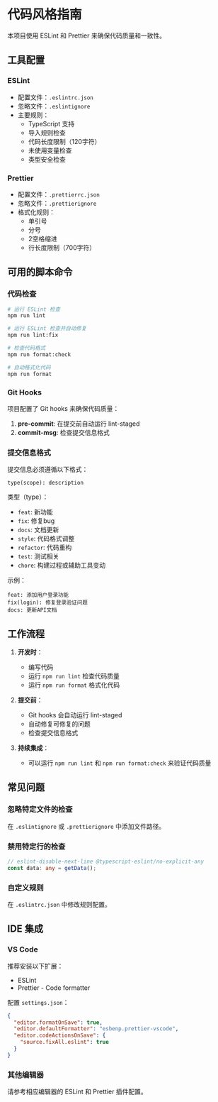 # 代码风格指南

本项目使用 ESLint 和 Prettier 来确保代码质量和一致性。

## 工具配置

### ESLint

- 配置文件：`.eslintrc.json`
- 忽略文件：`.eslintignore`
- 主要规则：
  - TypeScript 支持
  - 导入规则检查
  - 代码长度限制（120字符）
  - 未使用变量检查
  - 类型安全检查

### Prettier

- 配置文件：`.prettierrc.json`
- 忽略文件：`.prettierignore`
- 格式化规则：
  - 单引号
  - 分号
  - 2空格缩进
  - 行长度限制（700字符）

## 可用的脚本命令

### 代码检查

```bash
# 运行 ESLint 检查
npm run lint

# 运行 ESLint 检查并自动修复
npm run lint:fix

# 检查代码格式
npm run format:check

# 自动格式化代码
npm run format
```

### Git Hooks

项目配置了 Git hooks 来确保代码质量：

1. **pre-commit**: 在提交前自动运行 lint-staged
2. **commit-msg**: 检查提交信息格式

### 提交信息格式

提交信息必须遵循以下格式：

```
type(scope): description
```

类型（type）：

- `feat`: 新功能
- `fix`: 修复bug
- `docs`: 文档更新
- `style`: 代码格式调整
- `refactor`: 代码重构
- `test`: 测试相关
- `chore`: 构建过程或辅助工具变动

示例：

```
feat: 添加用户登录功能
fix(login): 修复登录验证问题
docs: 更新API文档
```

## 工作流程

1. **开发时**：
   - 编写代码
   - 运行 `npm run lint` 检查代码质量
   - 运行 `npm run format` 格式化代码

2. **提交前**：
   - Git hooks 会自动运行 lint-staged
   - 自动修复可修复的问题
   - 检查提交信息格式

3. **持续集成**：
   - 可以运行 `npm run lint` 和 `npm run format:check` 来验证代码质量

## 常见问题

### 忽略特定文件的检查

在 `.eslintignore` 或 `.prettierignore` 中添加文件路径。

### 禁用特定行的检查

```typescript
// eslint-disable-next-line @typescript-eslint/no-explicit-any
const data: any = getData();
```

### 自定义规则

在 `.eslintrc.json` 中修改规则配置。

## IDE 集成

### VS Code

推荐安装以下扩展：

- ESLint
- Prettier - Code formatter

配置 `settings.json`：

```json
{
  "editor.formatOnSave": true,
  "editor.defaultFormatter": "esbenp.prettier-vscode",
  "editor.codeActionsOnSave": {
    "source.fixAll.eslint": true
  }
}
```

### 其他编辑器

请参考相应编辑器的 ESLint 和 Prettier 插件配置。
